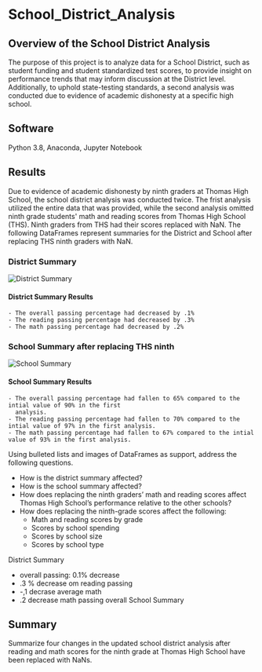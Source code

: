 # School_District_Analysis

## Overview of the School District Analysis
The purpose of this project is to analyze data for a School District, such as student funding and student standardized test scores, to provide insight on performance trends that may inform discussion at the District level. Additionally, to uphold state-testing standards, a second analysis was conducted due to evidence of academic dishonesty at a specific high school.

## Software
Python 3.8, Anaconda, Jupyter Notebook

## Results
Due to evidence of academic dishonesty by ninth graders at Thomas High School, the school district analysis was conducted twice.  The frist analysis utilized the entire data that was provided, while the second analysis omitted ninth grade students' math and reading scores from Thomas High School (THS).  Ninth graders from THS had their scores replaced with NaN.  The following DataFrames represent summaries for the District and School after replacing THS ninth graders with NaN.

### District Summary
![District Summary](District%20Summary%20.png)

#### District Summary Results
    - The overall passing percentage had decreased by .1%
    - The reading passing percentage had decreased by .3%
    - The math passing percentage had decreased by .2%
    
### School Summary after replacing THS ninth
![School Summary](School%20Summary%20.png)

#### School Summary Results
    - The overall passing percentage had fallen to 65% compared to the intial value of 90% in the first  
      analysis.
    - The reading passing percentage had fallen to 70% compared to the intial value of 97% in the first analysis.
    - The math passing percentage had fallen to 67% compared to the intial value of 93% in the first analysis.
    
Using bulleted lists and images of DataFrames as support, address the following questions.
- How is the district summary affected?
- How is the school summary affected?
- How does replacing the ninth graders’ math and reading scores affect Thomas High School’s performance relative to the other schools?
- How does replacing the ninth-grade scores affect the following:
    - Math and reading scores by grade
    - Scores by school spending
    - Scores by school size
    - Scores by school type

District Summary
- overall passing: 0.1% decrease
- .3 % decrease om reading passing
- -,1 decrase average math
- .2 decrease math passing overall
School Summary


## Summary
Summarize four changes in the updated school district analysis after reading and math scores for the ninth grade at Thomas High School have been replaced with NaNs.



